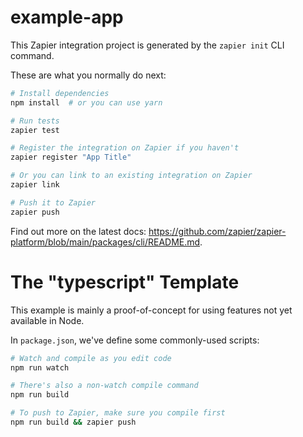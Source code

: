 # example-app

This Zapier integration project is generated by the `zapier init` CLI command.

These are what you normally do next:

```bash
# Install dependencies
npm install  # or you can use yarn

# Run tests
zapier test

# Register the integration on Zapier if you haven't
zapier register "App Title"

# Or you can link to an existing integration on Zapier
zapier link

# Push it to Zapier
zapier push
```

Find out more on the latest docs: https://github.com/zapier/zapier-platform/blob/main/packages/cli/README.md.

# The "typescript" Template

This example is mainly a proof-of-concept for using features not yet available
in Node.

In `package.json`, we've define some commonly-used scripts:

```bash
# Watch and compile as you edit code
npm run watch

# There's also a non-watch compile command
npm run build

# To push to Zapier, make sure you compile first
npm run build && zapier push
```
